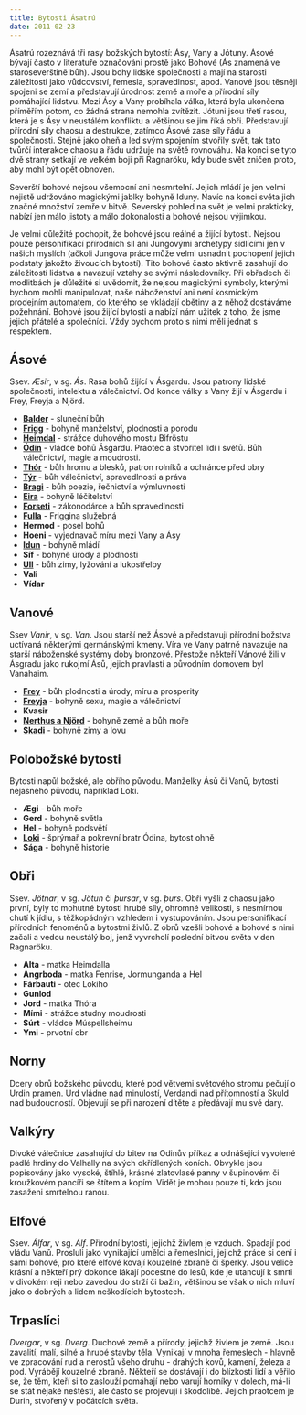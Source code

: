 ```yaml
---
title: Bytosti Ásatrú
date: 2011-02-23
---
```


Ásatrú rozeznává tři rasy božských bytostí: Ásy, Vany a Jótuny. Ásové bývají často v literatuře označováni prostě jako Bohové (Ás znamená ve staroseverštině bůh). Jsou bohy lidské společnosti a mají na starosti záležitosti jako vůdcovství, řemesla, spravedlnost, apod. Vanové jsou těsněji spojeni se zemí a představují úrodnost země a moře a přírodní síly pomáhající lidstvu. Mezi Ásy a Vany probíhala válka, která byla ukončena příměřím potom, co žádná strana nemohla zvítězit. Jótuni jsou třetí rasou, která je s Ásy v neustálém konfliktu a většinou se jim říká obři. Představují přírodní síly chaosu a destrukce, zatímco Ásové zase síly řádu a společnosti. Stejně jako oheň a led svým spojením stvořily svět, tak tato tvůrčí interakce chaosu a řádu udržuje na světě rovnováhu. Na konci se tyto dvě strany setkají ve velkém boji při Ragnaröku, kdy bude svět zničen proto, aby mohl být opět obnoven. 

Severští bohové nejsou všemocní ani nesmrtelní. Jejich mládí je jen velmi nejistě udržováno magickými jablky bohyně Iduny. Navíc na konci světa jich značné množství zemře v bitvě. Severský pohled na svět je velmi praktický, nabízí jen málo jistoty a málo dokonalosti a bohové nejsou výjimkou. 

Je velmi důležité pochopit, že bohové jsou reálné a žijící bytosti. Nejsou pouze personifikací přírodních sil ani Jungovými archetypy sídlícími jen v našich myslích (ačkoli Jungova práce může velmi usnadnit pochopení jejich podstaty jakožto živoucích bytostí). Tito bohové často aktivně zasahují do záležitostí lidstva a navazují vztahy se svými následovníky. Při obřadech či modlitbách je důležité si uvědomit, že nejsou magickými symboly, kterými bychom mohli manipulovat, naše náboženství ani není kosmickým prodejním automatem, do kterého se vkládají obětiny a z něhož dostáváme požehnání. Bohové jsou žijící bytosti a nabízí nám užitek z toho, že jsme jejich přátelé a společníci. Vždy bychom proto s nimi měli jednat s respektem.

Ásové
-----

Ssev. _Æsir_, v sg. _Ás_. Rasa bohů žijící v Ásgardu. Jsou patrony lidské společnosti, intelektu a válečnictví. Od konce války s Vany žijí v Ásgardu i Frey, Freyja a Njörd.

*   **[Balder](/asatru/bytosti/balder)** - sluneční bůh
*   **[Frigg](/asatru/bytosti/frigg)** - bohyně manželství, plodnosti a porodu
*   **[Heimdal](/asatru/bytosti/heimdal)** - strážce duhového mostu Bifröstu
*   **[Ódin](/asatru/bytosti/odin)** - vládce bohů Ásgardu. Praotec a stvořitel lidí i světů. Bůh válečnictví, magie a moudrosti.
*   **[Thór](/asatru/bytosti/thor)** - bůh hromu a blesků, patron rolníků a ochránce před obry
*   **[Týr](/asatru/bytosti/tyr)** - bůh válečnictví, spravedlnosti a práva
*   **[Bragi](/asatru/bytosti/bragi)** - bůh poezie, řečnictví a výmluvnosti
*   **[Eira](/asatru/bytosti/eira)** - bohyně léčitelství
*   **[Forseti](/asatru/bytosti/forseti)** - zákonodárce a bůh spravedlnosti
*   **[Fulla](/asatru/bytosti/fulla)** - Friggina služebná
*   **Hermod** - posel bohů
*   **Hoeni** - vyjednavač míru mezi Vany a Ásy
*   **[Idun](/asatru/bytosti/idun)** - bohyně mládí
*   **Síf** - bohyně úrody a plodnosti
*   **[Ull](/asatru/bytosti/ull)** - bůh zimy, lyžování a lukostřelby
*   **Vali**
*   **Vídar**

Vanové
------

Ssev _Vanir_, v sg. _Van_. Jsou starší než Ásové a představují přírodní božstva uctívaná některými germánskými kmeny. Víra ve Vany patrně navazuje na starší náboženské systémy doby bronzové. Přestože někteří Vánové žili v Ásgradu jako rukojmí Ásů, jejich pravlastí a původním domovem byl Vanahaim.

*   **[Frey](/asatru/bytosti/frey)** - bůh plodnosti a úrody, míru a prosperity
*   **[Freyja](/asatru/bytosti/freyja)** - bohyně sexu, magie a válečnictví
*   **Kvasir**
*   **[Nerthus a Njörd](/asatru/bytosti/nerthus-a-njord)** - bohyně země a bůh moře
*   **[Skadi](/asatru/bytosti/skadi)** - bohyně zimy a lovu

Polobožské bytosti
------------------

Bytosti napůl božské, ale obřího původu. Manželky Ásů či Vanů, bytosti nejasného původu, například Loki.

*   **Ægi** - bůh moře
*   **Gerd** - bohyně světla
*   **Hel** - bohyně podsvětí
*   **[Loki](/asatru/bytosti/loki)** - šprýmař a pokrevní bratr Ódina, bytost ohně
*   **Sága** - bohyně historie

Obři
----

Ssev. _Jötnar_, v sg. _Jötun_ či _þursar_, v sg. _þurs_. Obři vyšli z chaosu jako první, byly to mohutné bytosti hrubé síly, ohromné velikosti, s nesmírnou chutí k jídlu, s těžkopádným vzhledem i vystupováním. Jsou personifikací přírodních fenoménů a bytostmi živlů. Z obrů vzešli bohové a bohové s nimi začali a vedou neustálý boj, jenž vyvrcholí poslední bitvou světa v den Ragnaröku.

*   **Alta** - matka Heimdalla
*   **Angrboda** - matka Fenrise, Jormunganda a Hel
*   **Fárbauti** - otec Lokiho
*   **Gunlod**
*   **Jord** - matka Thóra
*   **Mími** - strážce studny moudrosti
*   **Súrt** - vládce Múspellsheimu
*   **Ymi** - prvotní obr

Norny
-----

Dcery obrů božského původu, které pod větvemi světového stromu pečují o Urdin pramen. Urd vládne nad minulostí, Verdandi nad přítomností a Skuld nad budoucností. Objevují se při narození dítěte a předávají mu své dary.

Valkýry
-------

Divoké válečnice zasahující do bitev na Odinův příkaz a odnášející vyvolené padlé hrdiny do Valhally na svých okřídlených koních. Obvykle jsou popisovány jako vysoké, štíhlé, krásné zlatovlasé panny v šupinovém či kroužkovém pancíři se štítem a kopím. Vidět je mohou pouze ti, kdo jsou zasaženi smrtelnou ranou.

Elfové
------

Ssev. _Álfar_, v sg. _Álf_. Přírodní bytosti, jejichž živlem je vzduch. Spadají pod vládu Vanů. Prosluli jako vynikající umělci a řemeslníci, jejichž práce si cení i sami bohové, pro které elfové kovají kouzelné zbraně či šperky. Jsou velice krásní a někteří prý dokonce lákají pocestné do lesů, kde je utancují k smrti v divokém reji nebo zavedou do strží či bažin, většinou se však o nich mluví jako o dobrých a lidem neškodících bytostech.

Trpaslíci
---------

_Dvergar_, v sg. _Dverg_. Duchové země a přírody, jejichž živlem je země. Jsou zavalití, malí, silné a hrubé stavby těla. Vynikají v mnoha řemeslech - hlavně ve zpracování rud a nerostů všeho druhu - drahých kovů, kamení, železa a pod. Vyrábějí kouzelné zbraně. Někteří se dostávají i do blízkosti lidí a věřilo se, že těm, kteří si to zaslouží pomáhají nebo varují horníky v dolech, má-li se stát nějaké neštěstí, ale často se projevují i škodolibě. Jejich praotcem je Durin, stvořený v počátcích světa.
